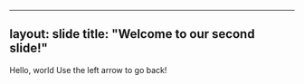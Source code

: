 ----
layout: slide
title: "Welcome to our second slide!"
---
Hello, world
Use the left arrow to go back!

